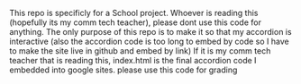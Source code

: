 This repo is specificly for a School project. Whoever is reading this (hopefully its my comm tech teacher), please dont use this code for anything. The only purpose of this repo is to make it so that my accordion is interactive (also the accordion code is too long to embed by code so I have to make the site live in github and embed by link)
If it is my comm tech teacher that is reading this, index.html is the final accordion code I embedded into google sites.
please use this code for grading
